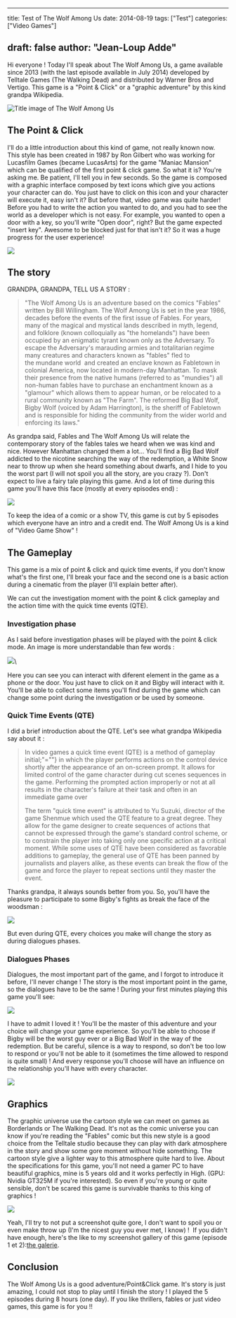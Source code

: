 
---
title: Test of The Wolf Among Us
date: 2014-08-19
tags: ["Test"]
categories: ["Video Games"]

draft: false
author: "Jean-Loup Adde"
---

Hi everyone ! Today I'll speak about The Wolf Among Us, a game
available since 2013 (with the last episode available in July 2014)
developed by Telltale Games (The Walking Dead) and distributed by Warner
Bros and Vertigo. This game is a "Point & Click" or a "graphic
adventure" by this kind grandpa Wikipedia.

![Title image of The Wolf Among Us](/post_preview/20150322_133653_2013-10-14_00015.jpg)

The Point & Click
-----------------

I'll do a little introduction about this kind of game, not really known
now. This style has been created in 1987 by Ron Gilbert who was working
for Lucasfilm Games (became LucasArts) for the game "Maniac
Mansion" which can be qualified of the first point & click game. So
what it is? You're asking me. Be patient, I'll tell you in few
seconds. So the game is composed with a graphic interface composed by
text icons which give you actions your character can do. You just have
to click on this icon and your character will execute it, easy isn't
it? But before that, video game was quite harder! Before you had to
write the action you wanted to do, and you had to see the world as a
developer which is not easy. For example, you wanted to open a door with
a key, so you'll write "Open door", right? But the game expected
"insert key". Awesome to be blocked just for that isn't it? So it
was a huge progress for the user experience!

![](https://www.c64-wiki.com/images/c/c0/ManiacMansion_Animation3.gif)

The story
---------


GRANDPA, GRANDPA, TELL US A STORY :


> "The Wolf Among Us is an adventure based on the comics "Fables"
> written by Bill Willingham. The Wolf Among Us is set in the year 1986,
> decades before the events of the first issue of Fables. For years, many
> of the magical and mystical lands described in myth, legend, and
> folklore (known colloquially as "the homelands") have been
> occupied by an enigmatic tyrant known only as the Adversary. To escape
> the Adversary's marauding armies and totalitarian regime many creatures
> and characters known as "fables" fled to the mundane
> world  and created an enclave known as Fabletown in colonial America, now located in
> modern-day Manhattan. To mask their presence from the native humans
> (referred to as "mundies") all non-human fables have to purchase
> an enchantment known as a "glamour" which allows them to appear
> human, or be relocated to a rural community known as "The Farm".
> The reformed Big Bad Wolf, Bigby Wolf (voiced by Adam Harrington), is the
> sheriff of Fabletown and is responsible for hiding the community from
> the wider world and enforcing its laws."

As grandpa said, Fables and The Wolf Among Us will relate the
contemporary story of the fables tales we heard when we was kind and
nice. However Manhattan changed them a lot... You'll find a Big Bad
Wolf addicted to the nicotine searching the way of the redemption, a
White Snow near to throw up when she heard something about dwarfs, and I
hide to you the worst part (I will not spoil you all the story, are you
crazy ?). Don't expect to live a fairy tale playing this game. And a
lot of time during this game you'll have this face (mostly at every
episodes end) :

![](https://lh3.googleusercontent.com/-Eahbb27xClE/U_S_gyo1r-I/AAAAAAAAJFQ/tiiMvN8gvq4/w1366-h768-no/2014-08-19_00129.jpg)

To keep the idea of a comic or a show TV, this game is cut by 5 episodes
which everyone have an intro and a credit end. The Wolf Among Us is a
kind of "Video Game Show" !

The Gameplay
------------

This game is a mix of point & click and quick time events, if you don't
know what's the first one, I'll break your face and the second one is
a basic action during a cinematic from the player (I'll explain better
after).

We can cut the investigation moment with the point & click gameplay and
the action time with the quick time events (QTE).

### Investigation phase

As I said before investigation phases will be played with the point &
click mode. An image is more understandable than few words :

![](https://lh5.googleusercontent.com/J_hD8QamTxOtG_s0uzriJvc-RcnKnUUBJ1WRZisjLKA=w1360-h768-no)\


Here you can see you can interact with diferent element in the game as a
phone or the door. You just have to click on it and Bigby will interact
with it. You'll be able to collect some items you'll find during the
game which can change some point during the investigation or be used by
someone.

### Quick Time Events (QTE)

I did a brief introduction about the QTE. Let's see what grandpa
Wikipedia say about it :

> In video games a quick time event (QTE) is a method of gameplay
> initial;"=""} in which the player performs actions on the control
> device shortly after the appearance of an on-screen prompt. It allows
> for limited control of the game character during cut scenes
> sequences in the game. Performing the prompted action improperly or
> not at all results in the character's failure at their task and often
> in an immediate game over
>
> The term "quick time event" is attributed to Yu
> Suzuki, director of the game Shenmue which
> used the QTE feature to a great degree. They allow for the game
> designer to create sequences of actions that cannot be expressed
> through the game's standard control scheme, or to constrain the
> player into taking only one specific action at a critical moment.
> While some uses of QTE have been considered as favorable additions to
> gameplay, the general use of QTE has been panned by journalists and
> players alike, as these events can break the flow of the game and
> force the player to repeat sections until they master the event.

Thanks grandpa, it always sounds better from you. So, you'll have the
pleasure to participate to some Bigby's fights as break the face of the
woodsman :

![](https://lh3.googleusercontent.com/-X-HB3d4kdfw/U_S-N2wfBQI/AAAAAAAAJFQ/zZk1hJucc74/w1360-h768-no/2014-08-19_00026.jpg)

But even during QTE, every choices you make will change the story as
during dialogues phases.

### Dialogues Phases

Dialogues, the most important part of the game, and I forgot to
introduce it before, I'll never change ! The story is the most
important point in the game, so the dialogues have to be the same !
During your first minutes playing this game you'll see:

![](https://lh6.googleusercontent.com/-taJYXsQtzg4/U_S99KNFWlI/AAAAAAAAJFQ/jc3HLL5h1NM/w1360-h768-no/2014-08-19_00003.jpg)

I have to admit I loved it ! You'll be the master of this adventure and
your choice will change your game experience. So you'll be able to
choose if Bigby will be the worst guy ever or a Big Bad Wolf in the way
of the redemption. But be careful, silence is a way to respond, so
don't be too low to respond or you'll not be able to it (sometimes the
time allowed to respond is quite small) ! And every response you'll
choose will have an influence on the relationship you'll have with
every character. 

![](https://lh4.googleusercontent.com/rL-KpoDn0XS4CoWy2rVsoqRapC44ur76vpexX92Q28c=w1366-h768-no)

Graphics
--------

The graphic universe use the cartoon style we can meet on games as
Borderlands or The Walking Dead. It's not as the comic universe you can
know if you're reading the "Fables" comic but this new style is a
good choice from the Telltale studio because they can play with dark
atmosphere in the story and show some gore moment without hide
something. The cartoon style give a lighter way to this atmosphere quite
hard to live. About the specifications for this game, you'll not need a
gamer PC to have beautiful graphics, mine is 5 years old and it works
perfectly in High. (GPU: Nvidia GT325M if you're interested). So even
if you're young or quite sensible, don't be scared this game is
survivable thanks to this king of graphics ! 

![](https://lh4.googleusercontent.com/-sYW8UoJY8Fo/U_S-m4PkmvI/AAAAAAAAJFQ/252rzQ3N_i8/w1360-h768-no/2014-08-19_00056.jpg)

Yeah, I'll try to not put a screenshot quite gore, I don't want to
spoil you or even make throw up (I'm the nicest guy you ever met, I
know) !  If you didn't have enough, here's the like to my screenshot
gallery of this game (episode 1 et 2):[the galerie](https://plus.google.com/photos/101870222559537773141/albums/6049669051617371633).

Conclusion
----------

The Wolf Among Us is a good adventure/Point&Click game. It's story is
just amazing, I could not stop to play until I finish the story ! I
played the 5 episodes during 8 hours (one day). If you like thrillers,
fables or just video games, this game is for you !!
